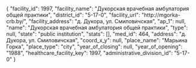 {
    "facility_id": 1997,
    "facility_name": "Дукорская врачебная амбулатория общей практики",
    "district_id": "5-17-0",
    "facility_url": "http:\/\/mgorka-crb.by\/",
    "facility_address": "д. Дукора, ул. Смиловичская",
    "ap_1": null,
    "name": "Дукорская врачебная амбулатория общей практики",
    "type": null,
    "state": "public institution",
    "stats": [],
    "med_id": 464,
    "address": "д. Дукора, ул. Смиловичская",
    "coord_x_y": null,
    "place_name": "Марьина Горка",
    "place_type": "city",
    "year_of_closing": null,
    "year_of_opening": "1988",
    "healthcare_facility_key": 1997,
    "administrative_division_id": "5-17-0"
}